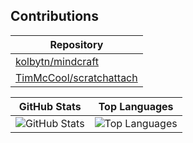 ## Contributions
| Repository |
| ---------- |
| [kolbytn/mindcraft](https://github.com/kolbytn/mindcraft) |
| [TimMcCool/scratchattach](https://github.com/TimMcCool/scratchattach) |

|GitHub Stats|Top Languages|
|-|-|
|<picture><source media="(prefers-color-scheme: dark)" srcset="https://github-readme-stats.vercel.app/api?username=uukelele-scratch&show_icons=true&count_private=true&theme=transparent"><source media="(prefers-color-scheme: light)" srcset="https://github-readme-stats.vercel.app/api?username=uukelele-scratch&show_icons=true&count_private=true&theme=default"><img alt="GitHub Stats" src="https://github-readme-stats.vercel.app/api?username=uukelele-scratch&show_icons=true&count_private=true&theme=default"></picture>|<picture><source media="(prefers-color-scheme: dark)" srcset="https://github-readme-stats.vercel.app/api/top-langs/?username=uukelele-scratch&layout=compact&theme=transparent"><source media="(prefers-color-scheme: light)" srcset="https://github-readme-stats.vercel.app/api/top-langs/?username=uukelele-scratch&layout=compact&theme=default"><img alt="Top Languages" src="https://github-readme-stats.vercel.app/api/top-langs/?username=uukelele-scratch&layout=compact&theme=default"></picture>|

<!-- [GitHub Stats](https://github-readme-stats.vercel.app/api?username=uukelele-scratch&show_icons=true&count_private=true) -->
<!-- [Top Languages](https://github-readme-stats.vercel.app/api/top-langs/?username=uukelele-scratch&layout=compact) -->
